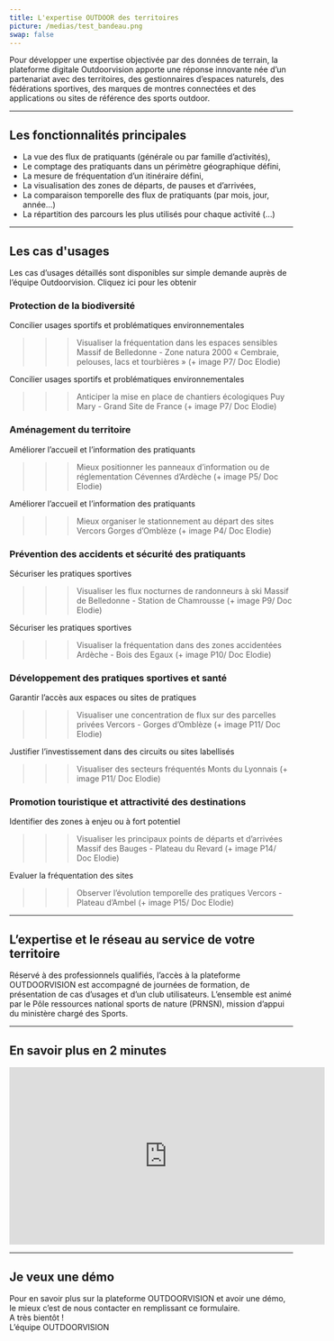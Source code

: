```yaml
---
title: L'expertise OUTDOOR des territoires
picture: /medias/test_bandeau.png
swap: false
---
```


Pour développer une expertise objectivée par des données de terrain, la plateforme digitale Outdoorvision apporte une réponse innovante née d’un partenariat avec des territoires, des gestionnaires d’espaces naturels, des fédérations sportives, des marques de montres connectées et des applications ou sites de référence des sports outdoor.

---

## Les fonctionnalités principales

- La vue des flux de pratiquants (générale ou par famille d’activités), 
- Le comptage des pratiquants dans un périmètre géographique défini,
- La mesure de fréquentation d’un itinéraire défini,
- La visualisation des zones de départs, de pauses et d’arrivées,
- La comparaison temporelle des flux de pratiquants (par mois, jour, année…)
- La répartition des parcours les plus utilisés pour chaque activité (…)

---

## Les cas d'usages

Les cas d’usages détaillés sont disponibles sur simple demande auprès de l’équipe Outdoorvision. Cliquez ici pour les obtenir

### Protection de la biodiversité

Concilier usages sportifs et problématiques environnementales
>>> Visualiser la fréquentation dans les espaces sensibles
Massif de Belledonne - Zone natura 2000 « Cembraie, pelouses, lacs et tourbières »
(+ image P7/ Doc Elodie)

Concilier usages sportifs et problématiques environnementales
>>> Anticiper la mise en place de chantiers écologiques
Puy Mary - Grand Site de France
(+ image P7/ Doc Elodie)


### Aménagement du territoire

Améliorer l’accueil et l’information des pratiquants
>>> Mieux positionner les panneaux d’information ou de réglementation
Cévennes d’Ardèche
(+ image P5/ Doc Elodie)

Améliorer l’accueil et l’information des pratiquants
>>> Mieux organiser le stationnement au départ des sites
Vercors
Gorges d’Omblèze
(+ image P4/ Doc Elodie)

### Prévention des accidents et sécurité des pratiquants

Sécuriser les pratiques sportives
>>> Visualiser les flux nocturnes de randonneurs à ski
Massif de Belledonne - Station de Chamrousse
(+ image P9/ Doc Elodie)

Sécuriser les pratiques sportives
>>> Visualiser la fréquentation dans des zones accidentées
Ardèche - Bois des Egaux
(+ image P10/ Doc Elodie)


### Développement des pratiques sportives et santé

Garantir l’accès aux espaces ou sites de pratiques
>>> Visualiser une concentration de flux sur des parcelles privées 
Vercors - Gorges d’Omblèze
(+ image P11/ Doc Elodie)

Justifier l’investissement dans des circuits ou sites labellisés
>>> Visualiser des secteurs fréquentés 
Monts du Lyonnais
(+ image P11/ Doc Elodie)


### Promotion touristique et attractivité des destinations

Identifier des zones à enjeu ou à fort potentiel
>>> Visualiser les principaux points de départs et d’arrivées
Massif des Bauges - Plateau du Revard
(+ image P14/ Doc Elodie)

Evaluer la fréquentation des sites
>>> Observer l’évolution temporelle des pratiques 
Vercors - Plateau d’Ambel
(+ image P15/ Doc Elodie)

---

## L’expertise et le réseau au service de votre territoire

Réservé à des professionnels qualifiés, l’accès à la plateforme OUTDOORVISION est accompagné de journées de formation, de présentation de cas d’usages et d’un club utilisateurs. L’ensemble est animé par le Pôle ressources national sports de nature (PRNSN), mission d’appui du ministère chargé des Sports.

---

## En savoir plus en 2 minutes

<p align="center">
<iframe width="560" height="315" src="https://www.youtube.com/embed/mykuMhf2gzw" title="YouTube video player" frameborder="0" allow="accelerometer; autoplay; clipboard-write; encrypted-media; gyroscope; picture-in-picture" allowfullscreen></iframe>
</p>

---

## Je veux une démo

<contactformwithtext>
Pour en savoir plus sur la plateforme OUTDOORVISION et avoir une démo, le mieux c’est de nous contacter en remplissant ce formulaire.<br>
A très bientôt ! <br>
L’équipe OUTDOORVISION
</contactformwithtext>

<br />
